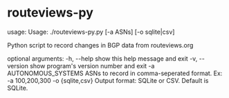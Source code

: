 # routeviews-py
usage: Usage: ./routeviews-py.py [-a ASNs] [-o sqlite|csv]

Python script to record changes in BGP data from routeviews.org

optional arguments:
  -h, --help            show this help message and exit
  -v, --version         show program's version number and exit
  -a AUTONOMOUS_SYSTEMS ASNs to record in comma-seperated format. Ex: -a 100,200,300
  -o {sqlite,csv}       Output format: SQLite or CSV. Default is SQLite.